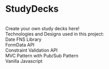 # StudyDecks
<br />
Create your own study decks here!
<br />
Technologies and Designs used in this project:
<br />
Date FNS Library
<br />
FormData API
<br />
Constraint Validation API
<br />
MVC Pattern with Pub/Sub Pattern
<br />
Vanilla Javascript